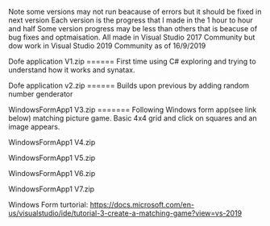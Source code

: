 Note some versions may not run beacause of errors but it should be fixed in next version 
Each version is the progress that I made in the 1 hour to hour and half
Some version progress may be less than others that is beacuse of bug fixes and optmaisation.
All made in Visual Studio 2017 Community but dow work in Visual Studio 2019 Community as of 16/9/2019   

Dofe application V1.zip ======  First time using C# exploring and trying to understand how it works and synatax.

Dofe application v2.zip ====== Builds upon previous by adding random number genderator

WindowsFormApp1 V3.zip ======= Following Windows form app(see link below) matching picture game. Basic 4x4 grid and click on squares and an image appears.

WindowsFormApp1 V4.zip

WindowsFormApp1 V5.zip

WindowsFormApp1 V6.zip

WindowsFormApp1 V7.zip

Windows Form turtorial:  https://docs.microsoft.com/en-us/visualstudio/ide/tutorial-3-create-a-matching-game?view=vs-2019
